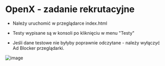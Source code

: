 # OpenX - zadanie rekrutacyjne

* Należy uruchomić w przeglądarce index.html
* Testy wypisane są w konsoli po kliknięciu w menu "Testy"

* Jeśli dane testowe nie byłyby poprawnie odczytane - należy wyłączyć Ad Blocker przeglądarki.

![image](https://user-images.githubusercontent.com/56655178/115157221-60811200-a088-11eb-8b82-92bf357c0e5f.png)
